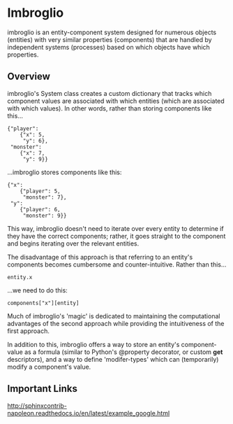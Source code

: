 # Imbroglio
imbroglio is an entity-component system designed for numerous objects (entities) with very similar properties (components) that are handled by independent systems (processes) based on which objects have which properties.

## Overview
imbroglio's System class creates a custom dictionary that tracks which component values are associated with which entities (which are associated with which values). In other words, rather than storing components like this...
~~~~
{"player": 
    {"x": 5, 
     "y": 6}, 
 "monster": 
    {"x": 7, 
     "y": 9}}
~~~~
...imbroglio stores components like this:
~~~~
{"x": 
    {"player": 5, 
     "monster": 7}, 
 "y": 
    {"player": 6, 
     "monster": 9}}
~~~~
This way, imbroglio doesn't need to iterate over every entity to determine if they have the correct components; rather, it goes straight to the component and begins iterating over the relevant entities.

The disadvantage of this approach is that referring to an entity's components becomes cumbersome and counter-intuitive. Rather than this...

``entity.x``

...we need to do this:

``components["x"][entity]``

Much of imbroglio's 'magic' is dedicated to maintaining the computational advantages of the second approach while providing the intuitiveness of the first approach.

In addition to this, imbroglio offers a way to store an entity's component-value as a formula (similar to Python's @property decorator, or custom __get__ descriptors), and a way to define 'modifer-types' which can (temporarily) modify a component's value.

## Important Links
http://sphinxcontrib-napoleon.readthedocs.io/en/latest/example_google.html
